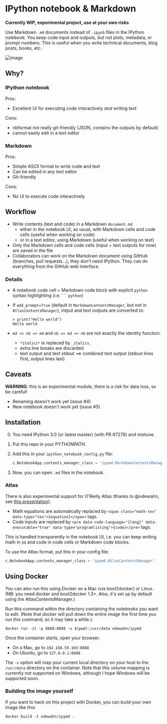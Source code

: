 # IPython notebook & Markdown

**Currently WIP, experimental project, use at your own risks**

Use Markdown `.md` documents instead of `.ipynb` files in the IPython notebook. You keep code input and outputs, but not plots, metadata, or prompt numbers. This is useful when you write technical documents, blog posts, books, etc.

![image](https://cloud.githubusercontent.com/assets/1942359/5570181/f656a484-8f7d-11e4-8ec2-558d022b13d3.png)

## Why?

### IPython notebook

Pros:

* Excellent UI for executing code interactively *and* writing text

Cons:

* nbformat not really git-friendly (JSON, contains the outputs by default)
* cannot easily edit in a text editor


### Markdown

Pros:

* Simple ASCII format to write code and text
* Can be edited in any text editor
* Git-friendly

Cons:

* No UI to execute code interactively

## Workflow

* Write contents (text and code) in a Markdown `document.md`
    * either in the notebook UI, as usual, with Markdown cells and code cells (useful when working on code)
    * or in a text editor, using Markdown (useful when working on text)
* Only the Markdown cells and code cells (input + text outputs for now) are saved in the file
* Collaborators can work on the Markdown document using GitHub (branches, pull requests...), they don't need IPython. They can do everything from the GitHub web interface.

### Details

* A notebook code cell = Markdown code block with explicit `python` syntax highlighting (i.e. ```` ```python ````)
* If `add_prompt=True` (default in `MarkdownContentsManager`, but not in `AtlasContentsManager`), intput and text outputs are converted to:

  ```
  > print("Hello world")
  Hello world
  ```

* `md => nb => md` and `nb => md => nb` are not exactly the identity function:

    * `*italics*` is replaced by `_italics_`
    * extra line breaks are discarded
    * text output and text stdout ==> combined text output (stdout lines first, output lines last)


## Caveats

**WARNING**: this is an experimental module, there is a risk for data loss, so be careful!

* Renaming doesn't work yet (issue #4)
* New notebook doesn't work yet (issue #5)


## Installation

0. You need IPython 3.0 (or latest master) (with PR #7278) and mistune.
1. Put this repo in your PYTHONPATH.
2. Add this in your `ipython_notebook_config.py` file:

    ```python
    c.NotebookApp.contents_manager_class = 'ipymd.MarkdownContentsManager'
    ```

3. Now, you can open `.md` files in the notebook.

### Atlas

There is also experimental support for O'Reilly Atlas (thanks to @odewahn, see [this presentation](http://odewahn.github.io/publishing-workflows-for-jupyter/#1)).

* Math equations are automatically replaced by `<span class="math-tex" data-type="tex">{equation}</span>` tags.
* Code inputs are replaced by `<pre data-code-language="{lang}" data-executable="true" data-type="programlisting">{code}</pre>` tags.

This is handled transparently in the notebook UI, i.e. you can keep writing math in `$$` and code in code cells or Markdown code blocks.

To use the Atlas format, put this in your config file:

```python
c.NotebookApp.contents_manager_class = 'ipymd.AtlasContentsManager'
```

## Using Docker

You can also run this using Docker on a Mac (via boot2docker) or Linux.  (NB: you need docker and boot2docker 1.3+.  Also, it's set up by default using the AtlasContentsManager.) 

Run this command within the directory containing the notebooks you want to edit.  (Note that docker will pull down the entire image the first time you run this command, so it may take a while.):

```
docker run -it -p 8888:8888 -v $(pwd):/usr/data odewahn/ipymd
```

Once the container starts, open your browser:

* On a Mac, go to `192.168.59.103:8888`
* On Ubuntu, go to `127.0.0.1:8888`

The `-v` option will map your current local directory on your host to the `/usr/data` directory on the container.  Note that this volume mapping is currently not supported on Windows, although I hope Windows will be supported soon.

### Building the image yourself

If you want to hack on this project with Docker, you can build your own image like this:

```
docker build -t odewahn/ipymd .
```
